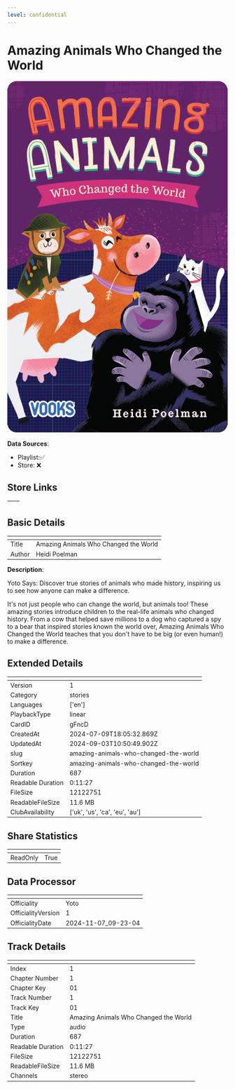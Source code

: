```yaml
---
level: confidential
---
```

# Amazing Animals Who Changed the World

![card_[gFncD].png](../../img/cards/card_[gFncD].png)

**Data Sources**: 

- Playlist:✅
- Store: ❌


## Store Links

| <!-- --> | <!-- --> |
| - | - |


## Basic Details

| <!-- --> | <!-- --> |
| - | - |
| Title | Amazing Animals Who Changed the World |
| Author | Heidi Poelman |

**Description**:

Yoto Says: Discover true stories of animals who made history, inspiring us to see how anyone can make a difference.

It's not just people who can change the world, but animals too! These amazing stories introduce children to the real-life animals who changed history. From a cow that helped save millions to a dog who captured a spy to a bear that inspired stories known the world over, Amazing Animals Who Changed the World teaches that you don't have to be big (or even human!) to make a difference.


## Extended Details

| <!-- --> | <!-- --> |
| - | - |
| Version | 1 |
| Category | stories |
| Languages | ['en'] |
| PlaybackType | linear |
| CardID | gFncD |
| CreatedAt | 2024-07-09T18:05:32.869Z |
| UpdatedAt | 2024-09-03T10:50:49.902Z |
| slug | amazing-animals-who-changed-the-world |
| Sortkey | amazing-animals-who-changed-the-world |
| Duration | 687 |
| Readable Duration | 0:11:27 |
| FileSize | 12122751 |
| ReadableFileSize | 11.6 MB |
| ClubAvailability | ['uk', 'us', 'ca', 'eu', 'au'] |


## Share Statistics

| <!-- --> | <!-- --> |
| - | - |
| ReadOnly | True |


## Data Processor

| <!-- --> | <!-- --> |
| - | - |
| Officiality | Yoto
| OfficialityVersion | 1
| OfficialityDate | 2024-11-07_09-23-04


## Track Details

| <!-- --> | <!-- --> |
| - | - |
| Index | 1 |
| Chapter Number | 1 |
| Chapter Key | 01 |
| Track Number | 1 |
| Track Key | 01 |
| Title | Amazing Animals Who Changed the World |
| Type | audio |
| Duration | 687 |
| Readable Duration | 0:11:27 |
| FileSize | 12122751 |
| ReadableFileSize | 11.6 MB |
| Channels | stereo |

